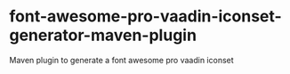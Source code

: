 # font-awesome-pro-vaadin-iconset-generator-maven-plugin
Maven plugin to generate a font awesome pro vaadin iconset
